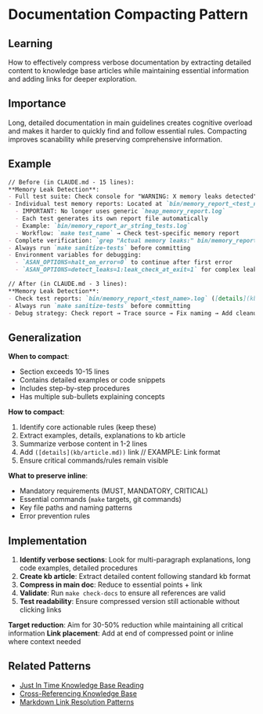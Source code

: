 # Documentation Compacting Pattern

## Learning
How to effectively compress verbose documentation by extracting detailed content to knowledge base articles while maintaining essential information and adding links for deeper exploration.

## Importance
Long, detailed documentation in main guidelines creates cognitive overload and makes it harder to quickly find and follow essential rules. Compacting improves scanability while preserving comprehensive information.

## Example
```markdown
// Before (in CLAUDE.md - 15 lines):
**Memory Leak Detection**:
- Full test suite: Check console for "WARNING: X memory leaks detected"
- Individual test memory reports: Located at `bin/memory_report_<test_name>.log`
  - IMPORTANT: No longer uses generic `heap_memory_report.log`
  - Each test generates its own report file automatically
  - Example: `bin/memory_report_ar_string_tests.log`
  - Workflow: `make test_name` → Check test-specific memory report
- Complete verification: `grep "Actual memory leaks:" bin/memory_report_*.log | grep -v "0 (0 bytes)"`
- Always run `make sanitize-tests` before committing
- Environment variables for debugging:
  - `ASAN_OPTIONS=halt_on_error=0` to continue after first error
  - `ASAN_OPTIONS=detect_leaks=1:leak_check_at_exit=1` for complex leaks

// After (in CLAUDE.md - 3 lines):
**Memory Leak Detection**:
- Check test reports: `bin/memory_report_<test_name>.log` ([details](kb/memory-leak-detection-workflow.md))
- Always run `make sanitize-tests` before committing
- Debug strategy: Check report → Trace source → Fix naming → Add cleanup ([details](kb/memory-debugging-comprehensive-guide.md))
```

## Generalization
**When to compact**:
- Section exceeds 10-15 lines
- Contains detailed examples or code snippets
- Includes step-by-step procedures
- Has multiple sub-bullets explaining concepts

**How to compact**:
1. Identify core actionable rules (keep these)
2. Extract examples, details, explanations to kb article
3. Summarize verbose content in 1-2 lines
4. Add `([details](kb/article.md))` link // EXAMPLE: Link format
5. Ensure critical commands/rules remain visible

**What to preserve inline**:
- Mandatory requirements (MUST, MANDATORY, CRITICAL)
- Essential commands (`make` targets, git commands)
- Key file paths and naming patterns
- Error prevention rules

## Implementation
1. **Identify verbose sections**: Look for multi-paragraph explanations, long code examples, detailed procedures
2. **Create kb article**: Extract detailed content following standard kb format
3. **Compress in main doc**: Reduce to essential points + link
4. **Validate**: Run `make check-docs` to ensure all references are valid
5. **Test readability**: Ensure compressed version still actionable without clicking links

**Target reduction**: Aim for 30-50% reduction while maintaining all critical information
**Link placement**: Add at end of compressed point or inline where context needed

## Related Patterns
- [Just In Time Knowledge Base Reading](just-in-time-kb-reading.md)
- [Cross-Referencing Knowledge Base](cross-referencing-knowledge-base.md)
- [Markdown Link Resolution Patterns](markdown-link-resolution-patterns.md)